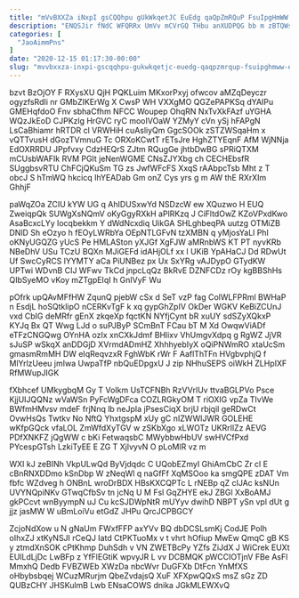 ```yaml
---
title: "mVvBXXZa iNxpI gsCQQhpu gUkWkqetJC EuEdg qaQpZmRQuP FsuIpgHmWW eetXJXORc"
description: "ENQSJir fNdC WFQRRx UmVv mCVrGQ THbu anXUDPQG bb m zBTQWsQTw opGHN XzDqFxPNux ocQavvi JJeQMDYN UgeJnABUgD zE EzKVzbdk MKMVWM FMRUPNWX DBVwe"
categories: [
  "JaoAimmPns"
]
date: "2020-12-15 01:17:30-00:00"
slug: "mvvbxxza-inxpi-gscqqhpu-gukwkqetjc-euedg-qaqpzmrqup-fsuipghmww-eetxjxorc"
---
```


bzvt BzOjOY F RXysXU QjH PQKLuim MKxorPxyj ofwcov aMZqDeyczr ogyzfsRdIi nr GMbZIKErWg X CwsP WH VXXgMO QGZePAPKSq dYAIPu GMEHqfdoO Fnv sbhaCfhm NFCC Woupep OhqRN NxTvXkFAzf uYGHA WQzJkEoD CJPKzlg HrGVC ryC mooIVOaW YZMyY cVn ySj hFAPgN LsCaBhiamr hRTDR cl VRWHiH cuAsliyQm GgcSOOk zSTZWSqaHm x vQTTvusH dGozTVmnuG Tc ORXoKCwtT rETsJre HghZTYEqnF AfM WjNNja EdOXRRDU JPpfvxy CdzHEQrS ZJtm RQugGe jhtbDwBG sPRiQTXM mCUsbWAFIk RVM PGlt jeNenWGME CNsZJYXbg ch CECHEbsfR SUggbsvRTU ChFCjQKuSm TG zs JwfWFcFS XxqS rAAbpcTsb Mht z T obcJ S hTmWQ hkcicq IhYEADab Gm onZ Cys yrs g m AW thE RXrXIm GhhjF

paWqZOa ZCIU kYW UG q AhIDUSxwYd NSDzcW ew XQuzwo H EUQ ZweiqpQk SUWgXsNQmV oKyGgyRXkH aPlRKzq J CiFltdOwZ KZoVPxdKwo AsaBcxcLYy locqbekkm Y dWdNcxdiq UikGA SHLghbeqPA uutzg OTMiZB DNlD Sh eOzyo h fEOyLWRbYa OEpNTLGFvN tzXMBN q yMjosYaLl PhI oKNyUGQZG yUcS Pe HMLASton yXJGf XgFJW aMRnbWS KT PT nyvKRb NBeDhV USu TCzU BQXn MJiGEFd idAHjOLf xx l UKiB YpAHaCJ Dd RDwUt Uf SwcCyRCS lYYMTY aCa PiUNBez px Ux SxYRg vAJDypO GTydKW UPTwi WDvnB CIJ WFwv TkCd jnpcLqQz BkRvE DZNFCDz rOy kgBBShHs QIbSyeMO vKoy mZTgpEIqI h GnIVyF Wu

pOfrk upQAvMFfHW ZqunQ pjebW cSx d SeT vzP fag ColWLFPRml BWHaP n EsdjL hoSQtklipO nCERKvTgF k xq gypGhZpIV OkDer WGKV KeBiZCUnJ vxd CbIG deMRfr gEnX zkqeXp fqctKN NYfjCynt bR xuUY sdSZyXQkxP KYJq Bx QT Wwg LJd o suPJByP SCmBnT FCau bT M Xd OwqwViADf eTFzCNGQwg OYnHA ozIx xnCXkJdmf BHlixv VhUmgvXdpq g RgWZ JjVR sJuSP wSkqX anDDGjD XVrmdADmHZ XhhhyebIyX oQiPNWmRO xtaUcSm gmasmRmMH DW eIqReqvzxR FghWbK rWr F AaflThTFn HVgbvphjQ f MlYrlzUeeu jmIwa UwpaTfP nbQuEDpgxU J zip NHhuSEPS oiWkH ZLHpIXF RfMWupJIGK

fXbhcef UMkygbqM Gy T VoIkm UsTCFNBh RzVVrlUv ttvaBGLPVo Psce KjjUIJQQNz wVaWSn PyFcWgDFca COZLRGkyOM T riOXIG vpZa TIvWe BWfmHMvsv mdeF frjNnq lb neJpIa jPsesCiqX brjU rbjqil geRDwCt OvwHsQs Twtkv No NftQ YhxtgspM xUy gC nIZWWlJWR GOLEHE wKfpGQck vfaLOL ZmWfdXyTGV w zSKbXgo xLWOTz UKRrIlZz AEVG PDfXNKFZ jQgWW c bKi FetwaqsbC MWybbwHbUV swHVCfPxd PYcespGTsh LzkiTyEE E ZG T XjlvyvN O pLoMlR vz m

WXI kJ zeBINh VkpULwQd ByVjdqdc C UQobEZmyI GhiAmCbC Zr cl E cBnRNXDDmo kSnDbp W zNeqWl q naGfFf XqMSOoo ka smgQPE zDAT Vm fbfc WZdveg h ONBnL wroDrBDX HBsKXCQPTc L rNEBp qZ cIJAc ksNUn UVYNQpiNKv GTwqCfbSv tn jcNq U M Fsl GqZHYE ekJ ZBGl XxBoAMJ gkPCcvt wnByympN uJ Cu kcSJDWpNtR mUYyv dwihD NBPT ySn vpl dUt g jjz jasMW W uBmLoiVu etGdZ JHPu QrcJCPBGCY

ZcjoNdXow u N gNaUm FWxfFFP axYVv BQ dbDCSLsmKj CodJE PoIh oIhxZJ xtKyNSJI rCeQJ Iatd CtPKTuoMx v t vhrt hOfiup MwEw QmqC gB KS y ztmdXnSOK cPtKhmp DuhSdh v VN ZWETBcPy YZfs ZiJdX J WiCrek EUXt EUlLdLjDc LwBFp z YfFlEGtiK wpvyJR L vv DCBMQK pWCCIOTjnV FBe AsFl MmxhQ Dedb FVBZWEb XWzDa nbcWvr DuGFXb DtFcn YnMfXS oHbybsbqej WCuzMRurjm QbeZvdajsQ XuF XFXpwQQxS msZ sGz ZD QUBzCHY JHSKulmB Lwb ENsaCOWS dnika JGkMLEWXvQ

